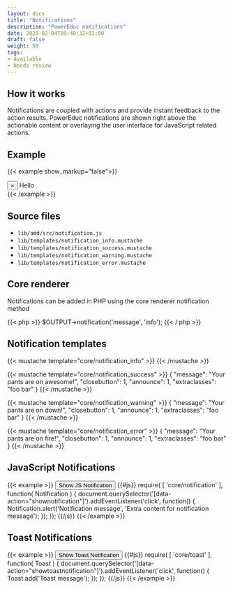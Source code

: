 ```yaml
---
layout: docs
title: "Notifications"
description: "PowerEduc notifications"
date: 2020-02-04T09:40:32+01:00
draft: false
weight: 50
tags:
- Available
- Needs review
---
```


## How it works

Notifications are coupled with actions and provide instant feedback to the action results. PowerEduc notifications are shown right above the actionable content or overlaying the user interface for JavaScript related actions.

## Example

{{< example show_markup="false">}}
<div class="alert alert-info alert-block fade in foo bar" role="alert" data-aria-autofocus="true" id="yui_3_17_2_1_1599746674354_24">
    <button type="button" class="close" data-dismiss="alert">×</button>
    Hello
</div>
{{< /example >}}

## Source files

* `lib/amd/src/notification.js`
* `lib/templates/notification_info.mustache`
* `lib/templates/notification_success.mustache`
* `lib/templates/notification_warning.mustache`
* `lib/templates/notification_error.mustache`

## Core renderer

Notifications can be added in PHP using the core renderer notification method

{{< php >}}
  $OUTPUT->notification('message', 'info');
{{< / php >}}

## Notification templates

{{< mustache template="core/notification_info" >}}
{{< /mustache >}}

{{< mustache template="core/notification_success" >}}
{
    "message": "Your pants are on awesome!",
    "closebutton": 1,
    "announce": 1,
    "extraclasses": "foo bar"
}
{{< /mustache >}}

{{< mustache template="core/notification_warning" >}}
{
    "message": "Your pants are on down!",
    "closebutton": 1,
    "announce": 1,
    "extraclasses": "foo bar"
}
{{< /mustache >}}

{{< mustache template="core/notification_error" >}}
{
    "message": "Your pants are on fire!",
    "closebutton": 1,
    "announce": 1,
    "extraclasses": "foo bar"
}
{{< /mustache >}}

## JavaScript Notifications

{{< example >}}
<button class="btn btn-secondary" data-action="shownotification">Show JS Notification</button>
{{#js}}
require(
[
    'core/notification'
],
function(
    Notification
) {
    document.querySelector('[data-action="shownotification"]').addEventListener('click', function() {
        Notification.alert('Notification message', 'Extra content for notification message');
    });
});
{{/js}}
{{< /example >}}

## Toast Notifications

{{< example >}}
<button class="btn btn-secondary" data-action="showtoastnotification">Show Toast Notification</button>
{{#js}}
require(
[
    'core/toast'
],
function(
    Toast
) {
    document.querySelector('[data-action="showtoastnotification"]').addEventListener('click', function() {
        Toast.add('Toast message');
    });
});
{{/js}}
{{< /example >}}
